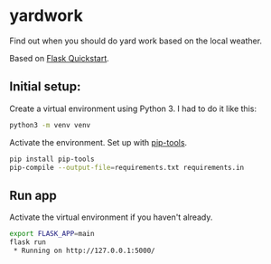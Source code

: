 # yardwork
Find out when you should do yard work based on the local weather. 


Based on [Flask Quickstart](https://flask.palletsprojects.com/en/2.1.x/quickstart/).


## Initial setup:

Create a virtual environment using Python 3. I had to do it like this:

```sh
python3 -m venv venv
```

Activate the environment. Set up with [pip-tools](https://alysivji.github.io/python-managing-dependencies-with-pip-tools.html).
```sh
pip install pip-tools
pip-compile --output-file=requirements.txt requirements.in
```

## Run app
Activate the virtual environment if you haven't already.

```sh
export FLASK_APP=main
flask run
 * Running on http://127.0.0.1:5000/
```